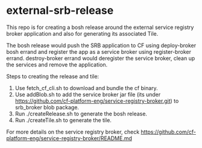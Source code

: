 # external-srb-release
This repo is for creating a bosh release around the external service registry broker application and also for generating its associated Tile.

The bosh release would push the SRB application to CF using deploy-broker bosh errand and register the app as a service broker using register-broker errand. 
destroy-broker errand would deregister the service broker, clean up the services and remove the application.

Steps to creating the release and tile:

1) Use fetch_cf_cli.sh to download and bundle the cf binary.
2) Use addBlob.sh to add the service broker jar file (its under https://github.com/cf-platform-eng/service-registry-broker.git) to srb_broker blob package.
3) Run ./createRelease.sh to generate the bosh release.
4) Run ./createTile.sh to generate the tile.

For more details on the service registry broker, check https://github.com/cf-platform-eng/service-registry-broker/README.md
